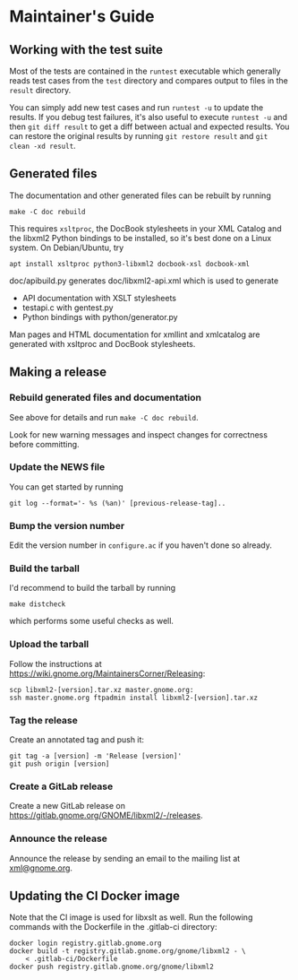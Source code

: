 # Maintainer's Guide

## Working with the test suite

Most of the tests are contained in the `runtest` executable which
generally reads test cases from the `test` directory and compares output
to files in the `result` directory.

You can simply add new test cases and run `runtest -u` to update the
results. If you debug test failures, it's also useful to execute
`runtest -u` and then `git diff result` to get a diff between actual and
expected results. You can restore the original results by running
`git restore result` and `git clean -xd result`.

## Generated files

The documentation and other generated files can be rebuilt by running

    make -C doc rebuild

This requires `xsltproc`, the DocBook stylesheets in your XML Catalog
and the libxml2 Python bindings to be installed, so it's best done on a
Linux system. On Debian/Ubuntu, try

    apt install xsltproc python3-libxml2 docbook-xsl docbook-xml

doc/apibuild.py generates doc/libxml2-api.xml which is used to generate

- API documentation with XSLT stylesheets
- testapi.c with gentest.py
- Python bindings with python/generator.py

Man pages and HTML documentation for xmllint and xmlcatalog are
generated with xsltproc and DocBook stylesheets.

## Making a release

### Rebuild generated files and documentation

See above for details and run `make -C doc rebuild`.

Look for new warning messages and inspect changes for correctness
before committing.

### Update the NEWS file

You can get started by running

    git log --format='- %s (%an)' [previous-release-tag]..

### Bump the version number

Edit the version number in `configure.ac` if you haven't done so already.

### Build the tarball

I'd recommend to build the tarball by running

    make distcheck

which performs some useful checks as well.

### Upload the tarball

Follow the instructions at
<https://wiki.gnome.org/MaintainersCorner/Releasing>:

    scp libxml2-[version].tar.xz master.gnome.org:
    ssh master.gnome.org ftpadmin install libxml2-[version].tar.xz

### Tag the release

Create an annotated tag and push it:

    git tag -a [version] -m 'Release [version]'
    git push origin [version]

### Create a GitLab release

Create a new GitLab release on
<https://gitlab.gnome.org/GNOME/libxml2/-/releases>.

### Announce the release

Announce the release by sending an email to the mailing list at
xml@gnome.org.

## Updating the CI Docker image

Note that the CI image is used for libxslt as well. Run the following
commands with the Dockerfile in the .gitlab-ci directory:

    docker login registry.gitlab.gnome.org
    docker build -t registry.gitlab.gnome.org/gnome/libxml2 - \
        < .gitlab-ci/Dockerfile
    docker push registry.gitlab.gnome.org/gnome/libxml2

